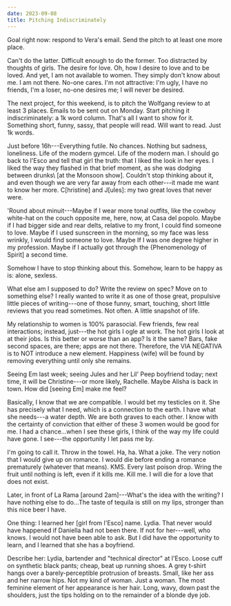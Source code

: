```yaml
---
date: 2023-09-08
title: Pitching Indiscriminately
---
```


Goal right now: respond to Vera's email. Send the pitch to at least one more place.

Can't do the latter. Difficult enough to do the former. Too distracted by thoughts of girls. The desire for love. Oh, how I desire to love and to be loved. And yet, I am not available to women. They simply don't know about me. I am not there. No-one cares. I'm not attractive: I'm ugly, I have no friends, I'm a loser, no-one desires me; I will never be desired.

The next project, for this weekend, is to pitch the Wolfgang review to at least 3 places. Emails to be sent out on Monday. Start pitching it indiscriminately: a 1k word column. That's all I want to show for it. Something short, funny, sassy, that people will read. Will want to read. Just 1k words.

Just before 16h---Everything futile. No chances. Nothing but sadness, loneliness. Life of the modern gymcel. Life of the modern man. I should go back to l'Esco and tell that girl the truth: that I liked the look in her eyes. I liked the way they flashed in that brief moment, as she was dodging between drunks\ [at the Monsoon show]. Couldn't stop thinking about it, and even though we are very far away from each other---it made me want to know her more. C[hristine] and J[ules]: my two great loves that never were.

'Round about minuit---Maybe if I wear more tonal outfits, like the cowboy white-hat on the couch opposite me, here, now, at Casa del popolo. Maybe if I had bigger side and rear delts, relative to my front, I could find someone to love. Maybe if I used sunscreen in the morning, so my face was less wrinkly, I would find someone to love. Maybe If I was one degree higher in my profession. Maybe if I actually got through the {Phenomenology of Spirit] a second time.

Somehow I have to stop thinking about this. Somehow, learn to be happy as is: alone, sexless.

What else am I supposed to do? Write the review on spec? Move on to something else? I really wanted to write it as one of those great, propulsive little pieces of writing---one of those funny, smart, touching, short little reviews that you read sometimes. Not often. A little snapshot of life.

My relationship to women is 100% parasocial. Few friends, few real interactions; instead, just---the hot girls I ogle at work. The hot girls I look at at their jobs. Is this better or worse than an app? Is it the same? Bars, fake second spaces, are there; apps are not there. Therefore, the VIA NEGATIVA is to NOT introduce a new element. Happiness (wife) will be found by removing everything until only she remains.

Seeing Em last week; seeing Jules and her Lil' Peep boyfriend today; next time, it will be Christine---or more likely, Rachelle. Maybe Alisha is back in town. How did [seeing Em] make me feel?

Basically, I know that we are compatible. I would bet my testicles on it. She has precisely what I need, which is a connection to the earth. I have what she needs---a water depth. We are both graves to each other. I know with the certainty of conviction that either of these 3 women would be good for me. I had a chance...when I see these girls, I think of the way my life could have gone. I see---the opportunity I let pass me by.

I'm going to call it. Throw in the towel. Ha, ha. What a joke. The very notion that I would give up on romance. I would die before ending a romance prematurely (whatever that means). KMS. Every last poison drop. Wring the fruit until nothing is left, even if it kills me. Kill me. I will die for a love that does not exist.

Later, in front of La Rama [around 2am]---What's the idea with the writing? I have nothing else to do...The taste of tequila is still on my lips, stronger than this nice beer I have.

One thing: I learned her [girl from l'Esco] name. Lydia. That never would have happened if Daniella had not been there. If not for her---well, who knows. I would not have been able to ask. But I did have the opportunity to learn, and I learned that she has a boyfriend.

Describe her: Lydia, bartender and "technical director" at l'Esco. Loose cuff on synthetic black pants; cheap, beat up running shoes. A grey t-shirt hangs over a barely-perceptible protrusion of breasts. Small, like her ass and her narrow hips. Not my kind of woman. Just a woman. The most feminine element of her appearance is her hair. Long, wavy, down past the shoulders, just the tips holding on to the remainder of a blonde dye job.
